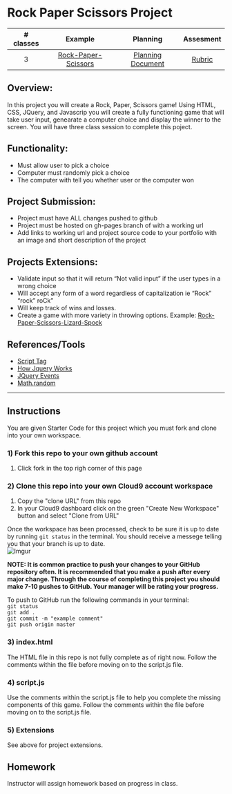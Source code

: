 # Rock Paper Scissors Project

| # classes|Example|Planning|Assesment|
|:--:|:--:|:--:|:--:|
| 3 |[Rock-Paper-Scissors](https://scriptedcurriculum.github.io/advanced_rockpaperscissors_solution/)|[Planning Document](https://docs.google.com/document/d/1dddAl5l-A1l0gA-oGxpcCFmlxRJzB7il39QEqmAm2Bs/edit)|[Rubric](https://docs.google.com/document/d/1BlL6dLk1Yzt_QB9pKoHh9si7VRjGPXwAc5NuZP_y0DU/edit)|

## Overview: 
In this project you will create a Rock, Paper, Scissors game! Using HTML, CSS, JQuery, and Javascrip you will create a fully functioning game that will take user input, genearate a computer choice and display the winner to the screen. You will have three class session to complete this poject.

## Functionality:
* Must allow user to pick a choice 
* Computer must randomly pick a choice
* The computer with tell you whether user or the computer won

## Project Submission:
* Project must have ALL changes pushed to github
* Project must be hosted on gh-pages branch of with a working url
* Add links to working url and project source code to your portfolio with an image and short description of the project

## Projects Extensions:
* Validate input so that it will return “Not valid input” if the user types in a wrong choice 
* Will accept any form of a word regardless of capitalization ie “Rock” “rock” roCk”
* Will keep track of wins and losses. 
* Create a game with more variety in throwing options. Example: [Rock-Paper-Scissors-Lizard-Spock](http://en.wikipedia.org/wiki/Rock-paper-scissors-lizard-Spock)

## References/Tools
* [Script Tag](http://javascript.crockford.com/script.html)
* [How Jquery Works](http://learn.jquery.com/about-jquery/how-jquery-works/)
* [JQuery Events](http://api.jquery.com/category/events/)
* [Math.random](https://developer.mozilla.org/en-US/docs/Web/JavaScript/Reference/Global_Objects/Math/random)

***
## Instructions

You are given Starter Code for this project which you must fork and clone into your own workspace. 

### 1) Fork this repo to your own github account 
1. Click fork in the top righ corner of this page

### 2) Clone this repo into your own Cloud9 account workspace
1. Copy the "clone URL" from this repo
2. In your Cloud9 dashboard click on the green "Create New Workspace" button and select "Clone from URL"

Once the workspace has been processed, check to be sure it is up to date by running ` git status ` in the terminal. You should receive a messege telling you that your branch is up to date.   
![Imgur](http://i.imgur.com/RKdsduL.png)

**NOTE: It is common practice to push your changes to your GitHub repository often. It is recommended that you make a push after every major change. Through the course of completing this project you should make 7-10 pushes to GitHub. Your manager will be rating your progress.**

To push to GitHub run the following commands in your terminal:  
`git status`  
`git add .`  
`git commit -m "example comment"`  
`git push origin master`


### 3) index.html
The HTML file in this repo is not fully complete as of right now. Follow the comments within the file before moving on to the script.js file.

### 4) script.js
Use the comments within the script.js file to help you complete the missing components of this game. Follow the comments within the file before moving on to the script.js file.

### 5) Extensions 
See above for project extensions. 


## Homework
Instructor will assign homework based on progress in class.

